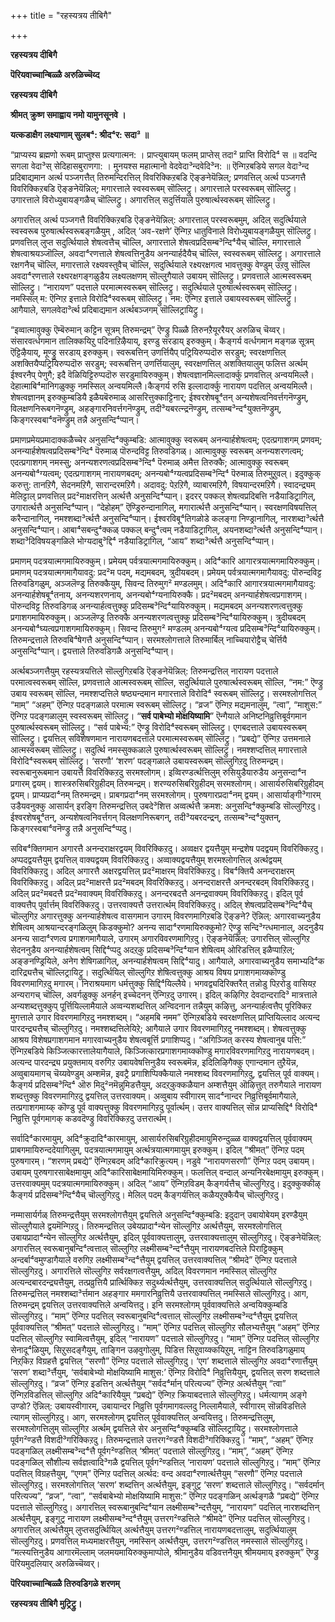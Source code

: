 +++
title = "रहस्यत्रय तीबिगै"

+++

**रहस्यत्रय दीबिगै**

**पॆरियवाच्चान्बिळ्ळै अरुळिच्चॆय्द**

**रहस्यत्रय दीबिगै**

**श्रीमत् क्रुष्ण समाह्वाय नमो यामुनसूनवे ।**

**यत्कडाक्षैग लक्ष्याणाम् सुलब⁴: श्रीद⁴र: सदा³ ॥**

“प्राप्यस्य ब्रह्मणो रूबम् प्राप्तुश्स प्रत्यगात्मन: । प्राप्त्युबायम् फलम् प्राप्तेस् तदा² प्राप्ति विरोदि⁴ स ॥ वदन्दि सगला वेदा³स् सेदिहासबुराणगा: । मुनयश्स महात्मानो वेदवेदा³न्दवेदि³न: ॥ ऎन्गिऱबडिये सगल वेदा³न्द प्रदिबाद्यमान अर्त्थ पञ्जगत्तैत् तिरुमन्दिरत्तिल् विवरिक्किऱबडि ऎङ्ङनेयॆन्निल्; प्रणवत्तिल् अर्त्थ पञ्जगत्तै विवरिक्किऱबडि ऎङ्ङनेयॆन्निल्; मगारत्ताले स्वस्वरूबम् सॊल्लिट्रु। अगारत्ताले परस्वरूबम् सॊल्लिट्रु। उगारत्ताले विरोध्युबायङ्गळैच् चॊल्लिट्रु। अगारत्तिल् सदुर्त्तियाले पुरुषार्त्थस्वरूबम् सॊल्लिट्रु।

अगारत्तिल् अर्त्थ पञ्जगत्तै विवरिक्किऱबडि ऎङ्ङनेयॆन्निल्: अगारत्ताल् परस्वरूबमुम्, अदिल् सदुर्त्थियाले स्वस्वरूब पुरुषार्त्थस्वरूबङ्गळैयुम् , अदिल् ‘अव-रक्षणे’ ऎन्गिऱ धातुविनाले विरोध्युबायङ्गळैयुम् सॊल्लिट्रु। प्रणवत्तिल् लुप्त सदुर्त्थियाले शेषत्वत्तैच् चॊल्लि, अगारत्ताले शेषत्वप्रदिसम्ब³न्दि⁴यैच् चॊल्लि, मगारत्ताले शेषत्वाश्रयञ्जॊल्लि, अवदा⁴रणत्ताले शेषत्वत्तिनुडैय अनन्यार्हदैयैच् चॊल्लि, स्वस्वरूबम् सॊल्लिट्रु। अगारत्ताले रक्षगनैच् चॊल्लि, मगारत्ताले रक्ष्यवस्तुवैच् चॊल्लि, सदुर्त्थियाले रक्ष्यरक्षगत्व भावत्तुक्कु वेण्डुम् उऱवु सॊल्लि अवदा⁴रणत्ताले रक्ष्यरक्षगङ्गळुडैय लक्ष्यलक्षणम् सॊल्लुगैयाले उबायम् सॊल्लिट्रु। प्रणवत्ताले आत्मस्वरूबम् सॊल्लिट्रु। “नारायण” पदत्ताले परमात्मस्वरूबम् सॊल्लिट्रु। सदुर्त्थियाले पुरुषार्त्थस्वरूबम् सॊल्लिट्रु। नमस्सिल् म: ऎन्गिऱ इत्ताले विरोदि⁴स्वरूबम् सॊल्लिट्रु। नम: ऎन्गिऱ इत्ताले उबायस्वरूबम् सॊल्लिट्रु। आगैयाले, सगलवेदा³र्त्थ प्रदिबाद्यमान अर्त्थबञ्जगम् सॊल्लिट्रायिट्रु।

“इव्वात्मावुक्कु ऎम्बॆरुमान् कट्टिन सूत्रम् तिरुमन्द्रम्” ऎण्ड्रु पिळ्ळै तिरुनऱैयूररैयर् अरुळिच् चॆय्वर्। संसारवर्त्धगमान तालिक्कयिऱु पदिनाऱिऴैयाय्, इरण्डु सरडाय् इरुक्कुम्। कैङ्गर्य वर्त्धगमान मङ्गळ सूत्रम् ऎट्टिऴैयाय्, मूण्ड्रु सरडाय् इरुक्कुम्। स्वरूबत्तिन् उणर्त्तियैप् पट्रियिरुप्पदॊरु सरडुम्; स्वरक्षणत्तिल् अशक्तियैप्पट्रियिरुप्पदॊरु सरडुम्; स्वरूबत्तिन् उणर्त्तियालुम्, स्वरक्षणत्तिल् अशक्तियालुम् फलित्त अर्त्थम् ईश्वरनैप् पेणुगै; इदै वॆळियिट्टिरुप्पदॊरु सरडुमायिरुक्कुम्। शेषत्वज्ञानमिल्लादार्क्कु प्रणवत्तिल् अन्वयमिल्लै। देहात्माबि⁴मानिगळुक्कु नमस्सिल् अन्वयमिल्लै।कैङ्गर्य रुसि इल्लादार्क्कु नारायण पदत्तिल् अन्वयमिल्लै। शेषत्वज्ञानम् इरुक्कुम्बडियै इळैयबॆरुमाळ् आसरित्तुक्काट्टिनार्; ईश्वरशेषबू⁴तन् अन्यशेषत्वनिवर्त्तगनॆण्ड्रुम्, विलक्षणनिरूबगनॆण्ड्रुम्, अहङ्गारनिवर्त्तगनॆण्ड्रुम्, तदी³यबरत्न्द्रनॆण्ड्रुम्, तत्सम्ब³न्द⁴युक्तनॆण्ड्रुम्, किङ्गरस्वबा⁴वनॆण्ड्रुम् तन्नै अनुसन्दि⁴प्पान्।

प्रमाणप्रमेयप्रमादाक्कळैच्चेर अनुसन्दि⁴क्कुम्बडि: आत्मावुक्कु स्वरूबम् अनन्यार्हशेषत्वम्; एदत्प्रगाशगम् प्रणवम्; अनन्यार्हशेषत्वप्रदिसम्ब³न्दि⁴ पॆरुमाळ् पॊरुन्दविट्ट तिरुवडिगळ्। आत्मावुक्कु स्वरूबम् अनन्यशरणत्वम्; एदत्प्रगाशगम् नमस्सु; अनन्यशरणत्वप्रदिसम्ब³न्दि⁴ पॆरुमाळ् अमैत्त तिरुक्कै; आत्मावुक्कु स्वरूबम् अनन्यबो⁴ग्यत्वम्; एदत्प्रगाशगम् नारायणबदम्; अनन्यबो⁴ग्यत्वप्रदिसम्ब³न्दि⁴ पॆरुमाळ् तिरुमुऱुवल्। इदुक्कुक् करुत्तु: तानऱिगै, सेदनमऱिगै, सारान्दरमऱिगै। अदावदु: पेऱऱिगै, व्याबारमऱिगै, विषयान्दरमऱिगै। स्वादन्द्र्यम् मेलिट्टाल् प्रणवत्तिल् प्रद²माक्षरत्तिन् अर्त्थत्तै अनुसन्दि⁴प्पान्। इदरर् पक्कल् शेषत्वप्रदिबत्ति नडैयाडिट्रागिल्, उगारार्त्थत्तै अनुसन्दि⁴प्पान्। “देहोहम्” ऎण्ड्रिरुन्दानागिल्, मगारार्त्थत्तै अनुसन्दि⁴प्पान्। स्वरक्षणविषयत्तिल् करैन्दानागिल्, नमश्शब्दा³र्त्थत्तै अनुसन्दि⁴प्पान्। ईश्वरविबू⁴तिगळोडे कलङ्गा निण्ड्रानागिल्, नारशब्दा³र्त्थत्तै अनुसन्दि⁴प्पान्। आबा⁴सबन्दु⁴क्कळ् पक्कल् बन्दु⁴त्वम् नडैयाडिट्रागिल्, अयनशब्दा³र्त्थत्तै अनुसन्दि⁴प्पान्। शब्दा³दिविषयङ्गळिले भोग्यदाबु³द्दि⁴ नडैयाडिट्रागिल्, “आय” शब्दा³र्त्थत्तै अनुसन्दि⁴प्पान्।

प्रमाणम् पदत्रयात्मगमायिरुक्कुम्। प्रमेयम् पर्वत्रयात्मगमायिरुक्कुम्। अदि⁴कारि आगारत्रयात्मगमायिरुक्कुम्। प्रमाणम् पदत्रयात्मगमागैयावदु: प्रद²म पदम्, मद्यमबदम्, त्रुदीयबदम्। प्रमेयम् पर्वत्रयात्मगमागैयावदु: पॊरुन्दविट्ट तिरुवडिगळुम्, अञ्जलॆण्ड्र तिरुक्कैयुम्, सिवन्द तिरुमुग² मण्डलमुम्। अदि⁴कारि आगारत्रयात्मगमागैयावदु: अनन्यार्हशेषबू⁴तनाय्, अनन्यशरणनाय्, अनन्यबो⁴ग्यनायिरुक्कै। प्रद²मबदम् अनन्यार्हशेषत्वप्रगाशगम्। पॊरुन्दविट्ट तिरुवडिगळ् अनन्यार्हत्वत्तुक्कु प्रदिसम्ब³न्दि⁴यायिरुक्कुम्। मद्यमबदम् अनन्यशरणत्वत्तुक्कु प्रगाशगमायिरुक्कुम्। अञ्जलॆण्ड्र तिरुक्कै अनन्यशरणत्वत्तुक्कु प्रदिसम्ब³न्दि⁴यायिरुक्कुम्। त्रुदीयबदम् अनन्यबो⁴घ्यत्वप्रगाशगमायिरुक्कुम्। सिवन्द तिरुमुग² मण्डलम् अनन्यबो⁴ग्यत्व प्रदिसम्ब³न्दि⁴यायिरुक्कुम्। तिरुमन्द्रत्ताले तिरुवबि⁴षेगत्तै अनुसन्दि⁴प्पान्। सरमश्लोगत्ताले तिरुमार्बिल् नाच्चियारोट्टैच् चेर्त्तियै अनुसन्दि⁴प्पान्। द्वयत्ताले तिरुवडिगळै अनुसन्दि⁴प्पान्।

अर्त्थबञ्जगत्तैयुम् रहस्यत्रयत्तिले सॊल्लुगिऱबडि ऎङ्ङनेयॆन्निल्: तिरुमन्द्रत्तिल् नारायण पदत्ताले परमात्वस्वरूबम् सॊल्लि, प्रणवत्ताले आत्मस्वरूबम् सॊल्लि, सदुर्त्थियाले पुरुषार्त्थस्वरूबम् सॊल्लि, “नम:” ऎण्ड्रु उबाय स्वरूबम् सॊल्लि, नमश्शप्दत्तिले षष्ठ्यन्दमान मगारत्ताले विरोदि⁴ स्वरूबम् सॊल्लिट्रु। सरमश्लोगत्तिल् “माम्” “अहम्” ऎन्गिऱ पदङ्गळाले परमात्म स्वरूबम् सॊल्लिट्रु। “व्रज” ऎन्गिऱ मद्यमनालुम्, “त्वा”, “माशुस:” ऎन्गिऱ पदङ्गळालुम् स्वस्वरूबम् सॊल्लिट्रु। “**सर्व पाबेभ्यो मोक्षयिष्यामि**” ऎन्गैयाले अनिष्टनिव्रुत्तिबूर्वगमान पुरुषार्त्थस्वरूबम् सॊल्लिट्रु। “सर्व पाबेभ्य:” ऎण्ड्रु विरोदि⁴स्वरूबम् सॊल्लिट्रु। एगबदत्ताले उबायस्वरूबम् सॊल्लिट्रु। द्वयत्तिल् सविशेषणमान नारायणबदत्ताले परमात्मस्वरूबम् सॊल्लिट्रु। “प्रबद्ये” ऎन्गिऱ उत्तमनाले आत्मस्वरूबम् सॊल्लिट्रु। सदुर्त्थि नमस्सुक्कळाले पुरुषार्त्थस्वरूबम् सॊल्लिट्रु। नमश्शप्दत्तिल् मगारत्ताले विरोदि⁴स्वरूबम् सॊल्लिट्रु। ‘सरणौ’ ‘शरण’ पदङ्गळाले उबायस्वरूबम् सॊल्लुगिऱदु तिरुमन्द्रम्। स्वरूबानुरूबमान उबायत्तै विवरिक्किऱदु सरमश्लोगम्। इव्विरण्डर्त्थत्तिलुम् रुसियुडैयारुडैय अनुसन्दा⁴न प्रगारम् द्वयम्। शास्त्ररुसिबरिग्रुहीदम् तिरुमन्द्रम्। शरण्यरुसिबरिग्रुहीदम् सरमश्लोगम्। आसार्यरुसिबरिग्रुहीदम् द्वयम्। प्राप्यप्रदा⁴नम् तिरुमन्द्रम्। प्राबगप्रदा⁴नम् सरमश्लोगम्। पुरुषगारप्रदा⁴नम् द्वयम्। आसार्याङ्गी³गारम् उडैयवनुक्कु आसार्यन् इरङ्गि तिरुमन्द्रत्तिल् उबदे³शित्त अव्वर्त्थत्तै क्रमश: अनुसन्दि⁴क्कुम्बडि सॊल्लुगिऱदु। ईश्वरशेषबू⁴तन्, अन्यशेषत्वनिवर्त्तगन् विलक्षणनिरूबगन्, तदी³यबरदन्द्रन्, तत्सम्ब³न्द⁴युक्तन्, किङ्गरस्वबा⁴वनॆण्ड्रु तन्नै अनुसन्दि⁴प्पदु।

सविब⁴क्तिगमान अगारत्तै अनन्दराक्षरद्वयम् विवरिक्किऱदु। अव्वक्षर द्वयत्तैयुम् मन्द्रशेष पदद्वयम् विवरिक्किऱदु। अप्पदद्वयत्तैयुम् द्वयत्तिल् वाक्यद्वयम् विवरिक्किऱदु। अव्वाक्यद्वयत्तैयुम् शरमश्लोगत्तिल् अर्त्थद्वयम् विवरिक्किऱदु। अदिल् अगारत्तै अक्षरद्वयत्तिल् प्रद²माक्षरम् विवरिक्किऱदु। विब⁴क्तियै अनन्दराक्षरम् विवरिक्किऱदु। अदिल् प्रद²माक्षरत्तै प्रद²मबदम् विवरिक्किऱदु। अनन्दराक्षरत्तै अनन्दरबदम् विवरिक्किऱदु। अदिल् प्रद²मबदत्तै प्रद²मवाक्यम् विवरिक्किऱदु। अनन्दरबदत्तै अनन्द्रवाक्यम् विवरिक्किऱदु। इदिल् पूर्व वाक्यत्तैप् पूर्वार्त्तम् विवरिक्किऱदु। उत्तरवाक्यत्तै उत्तरार्त्थम् विवरिक्किऱदु। अदिल् शेषत्वप्रदिसम्ब³न्दि⁴यैच् चॊल्लुगिऱ अगारत्तुक्कु अनन्यार्हशेषत्व वासगमान उगारम् विवरणमागिऱबडि ऎङ्ङने? ऎन्निल्: अगारवाच्यनुडैय शेषित्वम् आश्रयान्दरङ्गळिलुम् किडक्कुमो? अनन्य सादा⁴रणमायिरुक्कुमो? ऎण्ड्रु सन्दि³ग्त्धमानाल्, अदनुडैय अनन्य सादा⁴रणत्व प्रगाशगमागैयाले, उगारम् अगारविवरणमागिऱदु। ऎङ्ङनेयॆन्निल्: उगारत्तिल् सॊल्लुगिऱ सेदननुडैय अनन्यार्हशेषत्वम् सिद्दि⁴प्पदु अदऱ्‌कु प्रदिसम्ब³न्दि⁴यान शेषित्वम् ओरिडत्तिल् इळैप्पाऱिल्; अङ्ङनण्ड्रियिले, अनेग शेषिगळागिल्, अनन्यार्हशेषत्वम् सिद्दि⁴यादु। आगैयाले, अगारवाच्यनुडैय समाभ्यदि⁴क दारिद्र्यत्तैच् चॊल्लिट्रायिट्रु। सदुर्त्थियिल् सॊल्लुगिऱ शेषित्वत्तुक्कु आश्रय विषय प्रगाशगमाय्क्कॊण्डु विवरणमागिऱदु मगारम्। निराश्रयमाग धर्मत्तुक्कु सिद्दि⁴यिल्लैये। भगवद्व्यदिरिक्तरैत् तन्नोडु पिऱरोडु वासियऱ अन्यरागच् चॊल्लि, अवर्गळुक्कु अनर्हन् इच्चेदनन् ऎन्गिऱदु उगारम्। इदिल् कऴिगिऱ देवदान्दरादि³ मात्रत्ताले अन्यशब्दत्तुक्कुप् पूर्त्तियिल्लामैयाले अव्वन्यशब्दत्तिल् अन्विदनान तन्नैयुम् कऴित्तु, अनन्यार्हत्वत्तैप् पूरिक्किऱ मुगत्ताले उगार विवरणमागिऱदु नमश्शब्दम्। “अहमबि नमम” ऎन्गिऱबडिये स्वरक्षणत्तिल् प्राप्तियिल्लाद अत्यन्द पारदन्द्र्यत्तैच् चॊल्लुगिऱदु। नमश्शब्दत्तिलेयिऱे; आगैयाले उगार विवरणमागिऱदु नमश्शब्दम्। शेषत्वत्तुक्कु आश्रय विशेषप्रगाशगमान मगारवाच्यनुडैय शेषत्वबूर्त्ति प्रगाशिप्पदु। “अगिञ्जित् करस्य शेषत्वानुब पत्ति:” ऎन्गिऱबडिये किञ्जित्कारत्तालेयागैयाले, किञ्जित्कारप्रगाशगमाय्क्कॊण्डु मगारविवरणमागिऱदु नारायणबदम्। अत्यन्द पारदन्द्र्य प्रयुक्तमाय् वरुगिऱ उबायवेषत्तिनुडैय स्वरूबमॆन्न, इदिलिऴिगैक्कु एगान्दमान तुऱैयॆन्न, अव्वुबायमागच् चॆय्यवेण्डुम् अम्शमॆन्न, इवट्रै प्रगाशिप्पिक्कैयाले नमश्शब्द विवरणमागिऱदु, द्वयत्तिल् पूर्व वाक्यम्। कैङ्गर्य प्रदिसम्ब³न्दि⁴ ऒरु मिदु²नमॆन्नुमिडत्तैयुम्, अदऱ्‌कुक्कळैयान अम्शत्तैयुम् ऒऴित्तुत् तरुगैयाले नारायण शब्दत्तुक्कु विवरणमागिऱदु द्वयत्तिल् उत्तरवाक्यम्। अव्वुबाय स्वीगारम् साद⁴नान्दर निव्रुत्तिबूर्वमागैयाले, तत्प्रगाशगमाय्क् कॊण्डु पूर्व वाक्यत्तुक्कु विवरणमागिऱदु पूर्वार्त्थम्। उत्तर वाक्यत्तिल् सॊन्न प्राप्यसिद्दि⁴ विरोदि⁴ निव्रुत्ति पूर्वगमागक् कडवदॆण्ड्रु विवरिक्किऱदु उत्तरार्त्थम्।

सर्वादि⁴कारमायुम्, अदि⁴क्रुदादि⁴कारमायुम्, आसार्यरुसिबरिग्रुहीदमायुमिरुन्दुळ्ळ वाक्यद्वयत्तिल् पूर्ववाक्यम् प्राबगमायिरुन्ददेयागिलुम्, पदत्रयात्मगमायुम् अर्त्थत्रयात्मगमायुम् इरुक्कुम्। इदिल् “श्रीमत्” ऎन्गिऱ पदम् पुरुषगारम्। “शरणम् प्रबद्ये” ऎन्गिऱबदम् अदि⁴कारिक्रुत्यम्। नडुवे “नारायणसरणौ” ऎन्गिऱ पदम् उबायम्। उबायम् पुरुषगारसाबेक्षमायुम् अदि⁴कारिसाबेक्षमायिमिरुक्कुम्। फलत्तिल् वन्दाल् अन्यनिरबेक्षमायुम् इरुक्कुम्। उत्तरवाक्यमुम् पदत्रयात्मगमायिरुक्कुम्। अदिल् “आय” ऎन्गिऱविडम् कैङ्गर्यत्तैच् चॊल्लुगिऱदु। इदुक्कुक्कीऴ् कैङ्गर्य प्रदिसम्ब³न्दि⁴यैच् चॊल्लुगिऱदु। मेलिल् पदम् कैङ्गर्यत्तिल् कळैयऱुक्कैयैच् चॊल्लुगिऱदु।

नम्मासार्यर्गळ् तिरुमन्द्रत्तैयुम् सरमश्लोगत्तैयुम् द्वयत्तिले अनुसन्दि⁴क्कुम्बडि: इदुदान् उबायोबेयम् इरण्डैयुम् सॊल्लुगैयाले द्वयमॆन्गिऱदु। तिरुमन्द्रत्तिल् उबेयप्रादा⁴न्येन सॊल्लुगिऱ अर्त्थत्तैयुम्, सरमश्लोगत्तिल् उबायप्रादा⁴न्येन सॊल्लुगिऱ अर्त्थत्तैयुम्, इदिल् पूर्ववाक्यत्तालुम्, उत्तरवाक्यत्तालुम् सॊल्लुगिऱदु। ऎङ्ङनेयॆन्निल्: अगारत्तिल् स्वरूबानुबन्दि⁴त्वत्ताल् सॊल्लुगिऱ लक्ष्मीसम्ब³न्द⁴त्तैयुम् नारायणबदत्तिले पिराट्टिक्कुम् अन्दर्बा⁴वमुण्डागैयाले वरुगिऱ लक्ष्मीसम्ब³न्द⁴त्तैयुम् द्वयत्तिल् उत्तरवाक्यत्तिल् “श्रीमदे” ऎन्गिऱ पदत्ताले सॊल्लुगिऱदु। अगारत्तिले सॊल्लुगिऱ सर्वरक्षगत्वत्तैयुम्, अदिल् विवरणमान नमस्सिल् सॊल्लुगिऱ अत्यन्दबारदन्द्र्यत्तैयुम्, तत्प्रव्रुत्तियै प्रार्त्थिक्किऱ सदुर्थ्यर्त्थत्तैयुम्, उत्तरवाक्यत्तिल् सदुर्त्थियाले सॊल्लुगिऱदु। तिरुमन्द्रत्तिल् नमश्शब्दा³र्त्तमान अहङ्गार ममगारनिव्रुत्तियै उत्तरवाक्यत्तिल् नमस्सिले सॊल्लुगिऱदु। आग, तिरुमन्द्रम् द्वयत्तिल् उत्तरवाक्यत्तिले अन्वयित्तदु। इनि सरमश्लोगम् पूर्ववाक्यत्तिले अन्वयिक्कुम्बडि सॊल्लुगिऱदु। “माम्” ऎन्गिऱ पदत्तिल् स्वरूबानुबन्दि⁴त्वत्ताल् सॊल्लुगिऱ लक्ष्मीसम्ब³न्द⁴त्तैयुम् द्वयत्तिल् पूर्ववाक्यत्तिल् “श्रीमत्” पदत्ताले सॊल्लुगिऱदु। “माम्” ऎन्गिऱ पदत्तिल् सॊल्लुगिऱ सौलभ्यत्तैयुम् “अहम्” ऎन्गिऱ पदत्तिल् सॊल्लुगिऱ स्वामित्वत्तैयुम्, इदिल् “नारायण” पदत्ताले सॊल्लुगिऱदु। “माम्” ऎन्गिऱ पदत्तिल् सॊल्लुगिऱ सेनादू⁴ळियुम्, सिऱुसदङ्गैयुम्, ताङ्गिन उऴवुगोलुम्, पिडित्त सिऱुवाय्क्कयिऱुम्, नाट्टिन तिरुवडिगळुमाय् निऱ्‌किऱ विग्रहत्तै द्वयत्तिल् “सरणौ” ऎन्गिऱ पदत्ताले सॊल्लुगिऱदु। ‘एग’ शब्दत्ताले सॊल्लुगिऱ अवदा⁴रणार्त्तैयुम् ‘सरण’ शब्दा³र्त्तैयुम्, ‘सर्वबाबेभ्यो मोक्षयिष्यामि माशुस:’ ऎन्गिऱ विरोदि⁴ निव्रुत्तियैयुम्, द्वयत्तिल् सरण शब्दत्ताले सॊल्लुगिऱदु। “व्रज” ऎन्गिऱ इडत्तिन् अर्त्थत्तैयुम् “सर्वद⁴र्मान् परित्यज्य” ऎन्गिऱ अर्त्थत्तैयुम् “त्वा” ऎन्गिऱविडत्तिल् सॊल्लुगिऱ अदि⁴कारियैयुम् “प्रबद्ये” ऎन्गिऱ क्रियाबदत्ताले सॊल्लुगिऱदु। धर्मत्यागम् अङ्गे उण्डो? ऎन्निल्: उबायस्वीगारम्, उबायान्दर निव्रुत्ति पूर्वगमागवल्लदु निल्लामैयाले, स्वीगारम् सॊन्नविडत्तिले त्यागम् सॊल्लुगिऱदु। आग, सरमश्लोगम् द्वयत्तिल् पूर्ववाक्यत्तिल् अन्वयित्तदु। तिरुमन्द्रत्तिलुम्, सरमश्लोगत्तिलुम् सॊल्लुगिऱ अर्त्थम् द्वयत्तिले सेर अनुसन्दि⁴क्कुम्बडि सॊल्लिट्रायिट्रु। सरमश्लोगत्ताले पूर्वग²ण्डत्तै विशदी³गरिक्किऱदु। तिरुमन्द्रत्ताले उत्तरग²ण्डत्तै विशदी³गरिक्किऱदु। “माम्”, “अहम्” ऎन्गिऱ पदङ्गळिल् लक्ष्मीसम्ब³न्द⁴त्तै पूर्वग²ण्डत्तिल् ‘श्रीमत्’ पदत्ताले सॊल्लुगिऱदु। “माम्”, “अहम्” ऎन्गिऱ पदङ्गळिल् सौशील्य सर्वज्ञत्वादि³गळै द्वयत्तिल् पूर्वग²ण्डत्तिल् ‘नारायण’ पदत्ताले सॊल्लुगिऱदु। “माम्” ऎन्गिऱ पदत्तिल् विग्रहत्तैयुम्, “एगम्” ऎन्गिऱ पदत्तिल् अर्त्थद: वन्द अवदा⁴रणार्त्थत्तैयुम् “सरणौ” ऎन्गिऱ पदत्ताले सॊल्लुगिऱदु। सरमश्लोगत्तिल् ‘सरण’ शब्दत्तिन् अर्त्थत्तैयुम्, इङ्गुट्र ‘सरण’ शब्दत्ताले सॊल्लुगिऱदु। “सर्वदर्मान् परित्यज्य”, “व्रज”, “त्वा”, “सर्वबाबेभ्यो मोक्षयिष्यामि माशुस:” ऎन्गिऱ पदङ्गळिन् अर्त्थङ्गळै “प्रबद्ये” ऎन्गिऱ पदत्ताले सॊल्लुगिऱदु। अगारत्तिल् स्वरूबानुबन्दि⁴यान लक्ष्मीसम्ब³न्दत्तैयुम्, “नारायण” पदत्तिल् नारशब्दत्तिन् अर्त्थत्तैयुम्, इङ्गुट्र नारायण लक्ष्मीसम्ब³न्द⁴त्तैयुम् उत्तरग²ण्डत्तिले “श्रीमदे” ऎन्गिऱ पदत्तिल् सॊल्लुगिऱदु। अगारत्तिल् अर्त्थत्तैयुम् लुप्तसदुर्त्थियिल् अर्त्थत्तैयुम् उत्तरग²ण्डत्तिल् नारायणबदत्तालुम्, सदुर्त्थियालुम् सॊल्लुगिऱदु। प्रणवत्तिल् मध्यमाक्षरत्तैयुम्, नमस्सिन् अर्त्थत्तैयुम्, उत्तरग²ण्डत्तिल् नमस्साले सॊल्लुगिऱदु। “मत्स्यत्तिनुडैय आगारमॆल्लाम् जलमयमायिरुक्कुमाप्पोले, श्रीमानुडैय वडिवत्तनैयुम् श्रीमयमाय् इरुक्कुम्” ऎण्ड्रु पॆरियमुदलियार् अरुळिच्चॆय्वर्।

**पॆरियवाच्चान्बिळ्ळै तिरुवडिगळे शरणम्**

**रहस्यत्रय तीबिगै मुट्रिट्रु।**

